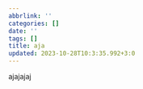 ```yaml
---
abbrlink: ''
categories: []
date: ''
tags: []
title: aja
updated: 2023-10-28T10:3:35.992+3:0
---
```

ajajajaj
